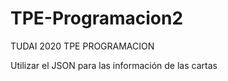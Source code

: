 # TPE-Programacion2
TUDAI 2020 TPE PROGRAMACION

Utilizar el JSON para las información de las cartas

